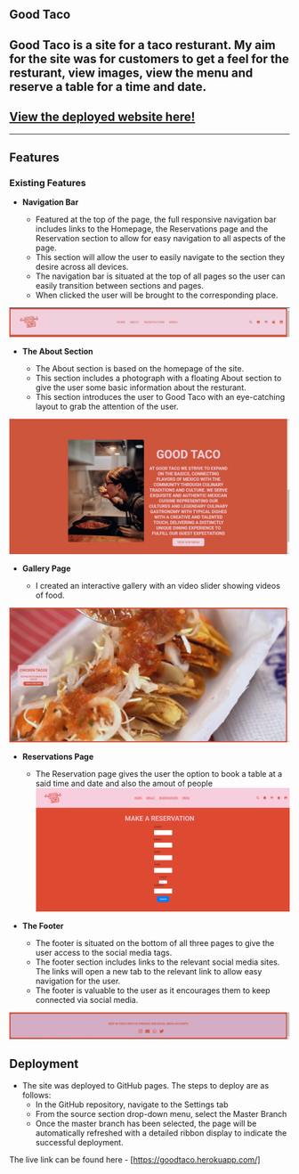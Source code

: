 ## Good Taco

 Good Taco is a site for a taco resturant. My aim for the site was for customers to get a feel for the resturant, view images, view the menu and reserve a table for a time and date.
---
## [View the deployed website here!](https://goodtaco.herokuapp.com/)
---
## Features 


### Existing Features

- __Navigation Bar__

  - Featured at the top of the page, the full responsive navigation bar includes links to  the Homepage, the Reservations page and the Reservation section to allow for easy navigation to all aspects of the page.
  - This section will allow the user to easily navigate to the section they desire across all devices. 
  - The navigation bar is situated at the top of all pages so the user can easily transition between sections and pages.
  - When clicked the user will be brought to the corresponding place.

![Nav Bar](readme-media/Header.png)

- __The About Section__

  - The About section is based on the homepage of the site.
  - This section includes a photograph with a floating About section to give the user some basic information about the resturant. 
  - This section introduces the user to Good Taco with an eye-catching layout to grab the attention of the user.

![About Section](readme-media/About.png)

- __Gallery Page__

  - I created an interactive gallery with an video slider showing videos of food.

![Gallery Secton](readme-media/Gallery.png)

- __Reservations Page__

  - The Reservation page gives the user the option to book a table at a said time and date and also the amout of people
![Reservation Page](readme-media/reservations.png)

- __The Footer__ 

  - The footer is situated on the bottom of all three pages to give the user access to the social media tags.
  - The footer section includes links to the relevant social media sites. The links will open a new tab to the relevant link to allow easy navigation for the user. 
  - The footer is valuable to the user as it encourages them to keep connected via social media.

![Footer](readme-media/Footer.png)


## Deployment

- The site was deployed to GitHub pages. The steps to deploy are as follows: 
  - In the GitHub repository, navigate to the Settings tab 
  - From the source section drop-down menu, select the Master Branch
  - Once the master branch has been selected, the page will be automatically refreshed with a detailed ribbon display to indicate the successful deployment. 

The live link can be found here - [https://goodtaco.herokuapp.com/]

